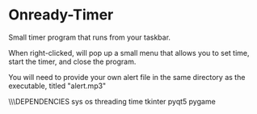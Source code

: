 # Onready-Timer
Small timer program that runs from your taskbar.

When right-clicked, will pop up a small menu that allows you to set time, start the timer, and close the program.

You will need to provide your own alert file in the same directory as the executable, titled "alert.mp3"

\\\\\DEPENDENCIES
sys
os
threading
time
tkinter
pyqt5
pygame
